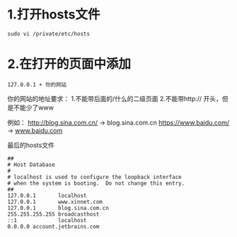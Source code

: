 # 1.打开hosts文件

```
sudo vi /private/etc/hosts
```


# 2.在打开的页面中添加

```
127.0.0.1 + 你的网站
```

你的网站的地址要求：
1.不能带后面的/什么的二级页面
2.不能带http:// 开头，但是不能少了www

例如：
http://blog.sina.com.cn/  -> blog.sina.com.cn
https://www.baidu.com/   -> www.baidu.com


最后的hosts文件

```
##
# Host Database
#
# localhost is used to configure the loopback interface
# when the system is booting.  Do not change this entry.
##
127.0.0.1       localhost
127.0.0.1       www.xinnet.com
127.0.0.1       blog.sina.com.cn
255.255.255.255 broadcasthost
::1             localhost
0.0.0.0 account.jetbrains.com
```


